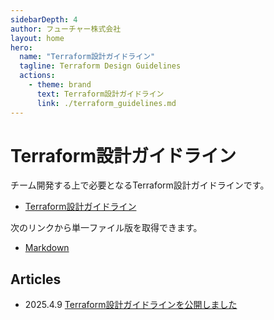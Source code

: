 ```yaml
---
sidebarDepth: 4
author: フューチャー株式会社
layout: home
hero:
  name: "Terraform設計ガイドライン"
  tagline: Terraform Design Guidelines
  actions:
    - theme: brand
      text: Terraform設計ガイドライン
      link: ./terraform_guidelines.md
---
```


# Terraform設計ガイドライン

チーム開発する上で必要となるTerraform設計ガイドラインです。

- [Terraform設計ガイドライン](terraform_guidelines.md)

次のリンクから単一ファイル版を取得できます。

- [Markdown](https://github.com/future-architect/arch-guidelines/blob/main/documents/forTerraform/terraform_guidelines.md)

## Articles

- 2025.4.9 [Terraform設計ガイドラインを公開しました](https://future-architect.github.io/articles/20250409a/)
